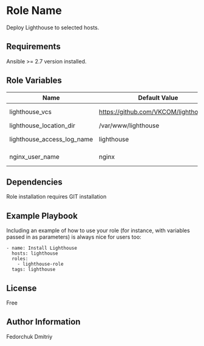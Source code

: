 Role Name
=========

Deploy Lighthouse to selected hosts.

Requirements
------------

Ansible >= 2.7 version installed.

Role Variables
--------------

| Name                       | Default Value                           | Description     |
|----------------------------|-----------------------------------------|-----------------|
| lighthouse_vcs             | https://github.com/VKCOM/lighthouse.git | Download source |
| lighthouse_location_dir    | /var/www/lighthouse                     | Install path    |
| lighthouse_access_log_name | lighthouse                              | Access log name |
| nginx_user_name            | nginx                                   | Nginx user name |

Dependencies
------------

Role installation requires GIT installation

Example Playbook
----------------

Including an example of how to use your role (for instance, with variables passed in as parameters) is always nice for users too:

    - name: Install Lighthouse
      hosts: lighthouse
      roles:
        - lighthouse-role
      tags: lighthouse

License
-------

Free

Author Information
------------------

Fedorchuk Dmitriy